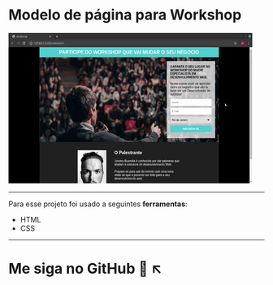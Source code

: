
# Modelo de página para Workshop 

<img src="video.gif">

---
Para esse projeto foi usado a seguintes **ferramentas**:

- HTML
- CSS

---
# Me siga no GitHub 🤖  ↖
